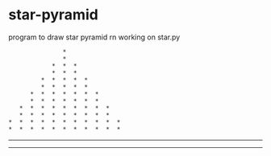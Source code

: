 # star-pyramid
  program to draw star pyramid 
  rn working on star.py

                   *
                   *
                *  *  *
                *  *  *
             *  *  *  *  *
             *  *  *  *  *
          *  *  *  *  *  *  *
          *  *  *  *  *  *  *
       *  *  *  *  *  *  *  *  *
       *  *  *  *  *  *  *  *  *
    *  *  *  *  *  *  *  *  *  *  *
    *  *  *  *  *  *  *  *  *  *  *
 *  *  *  *  *  *  *  *  *  *  *  *  *
 *  *  *  *  *  *  *  *  *  *  *  *  *  